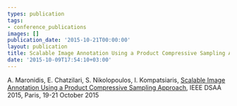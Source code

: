 ```yaml
---
types: publication
tags:
- conference_publications
images: []
publication_date: '2015-10-21T00:00:00'
layout: publication
title: Scalable Image Annotation Using a Product Compressive Sampling Approach
date: '2015-10-09T17:54:10+03:00'
---
```

<p>A. Maronidis, E. Chatzilari, S. Nikolopoulos, I. Kompatsiaris,&nbsp;<a href="http://dx.doi.org/10.1109/DSAA.2015.7344901">Scalable Image Annotation Using a Product Compressive Sampling Approach</a>, IEEE DSAA 2015, Paris, 19-21 October 2015</p>
